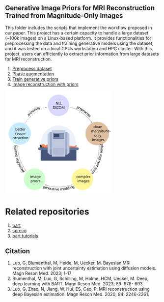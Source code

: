 ## Generative Image Priors for MRI Reconstruction Trained from Magnitude-Only Images

This folder includes the scripts that implement the workflow proposed in our paper. This project has a certain capacity to handle a large dataset (~100k images) on a Linux-based platform. It provides functionalities for preprocessing the data and training generative models using the dataset, and it was tested on a local GPUs workstation and HPC cluster. With this project, users can efficiently to extract prior information from large datasets for MRI reconstruction.

1. [Preprocess dataset](./scripts/augmentation)
2. [Phase augmentation](./scripts/augmentation)
3. [Train generative priors](./scripts/train)
4. [Image reconstruction with priors](./scripts/recon)

<img src="./misc/overview.svg" alt="workflow" width="350"/>

# Related repositories
1. [bart](https://github.com/mrirecon/bart)
2. [spreco](https://github.com/mrirecon/spreco)
3. [bart tutorials](https://github.com/mrirecon/bart-workshop)


## Citation
1. Luo, G, Blumenthal, M, Heide, M, Uecker, M. Bayesian MRI reconstruction with joint uncertainty estimation using diffusion models. Magn Reson Med. 2023; 1-17
2. Blumenthal, M, Luo, G, Schilling, M, Holme, HCM, Uecker, M. Deep, deep learning with BART. Magn Reson Med. 2023; 89: 678- 693.
3. Luo, G, Zhao, N, Jiang, W, Hui, ES, Cao, P. MRI reconstruction using deep Bayesian estimation. Magn Reson Med. 2020; 84: 2246-2261.
